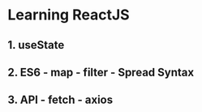 # Learning ReactJS

## 1. useState
## 2. ES6 - map - filter - Spread Syntax
## 3. API - fetch - axios